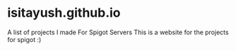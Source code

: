 # isitayush.github.io
A list of projects I made  For Spigot Servers
This is a website for the projects for spigot :) 
